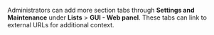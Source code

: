 <!-- markdownlint-disable-file MD041 -->
Administrators can add more section tabs through **Settings and Maintenance** under **Lists** > **GUI - Web panel**. These tabs can link to external URLs for additional context.
